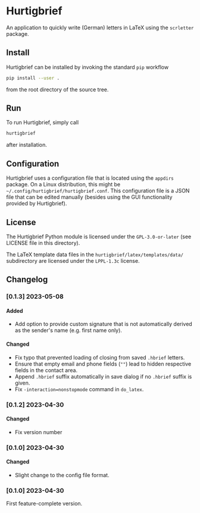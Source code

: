 # Hurtigbrief

An application to quickly write (German) letters in LaTeX using the `scrletter`
package.

## Install
Hurtigbrief can be installed by invoking the standard `pip` workflow
```bash
pip install --user .
```
from the root directory of the source tree.

## Run
To run Hurtigbrief, simply call
```bash
hurtigbrief
```
after installation.

## Configuration
Hurtigbrief uses a configuration file that is located using the `appdirs`
package. On a Linux distribution, this might be
`~/.config/hurtigbrief/hurtigbrief.conf`. This configuration file is a JSON
file that can be edited manually (besides using the GUI functionality provided
by Hurtigbrief).

## License
The Hurtigbrief Python module is licensed under the `GPL-3.0-or-later` (see
LICENSE file in this directory).

The LaTeX template data files in the `hurtigbrief/latex/templates/data/`
subdirectory are licensed under the `LPPL-1.3c` license.

## Changelog
### [0.1.3] 2023-05-08
#### Added
- Add option to provide custom signature that is not automatically derived
  as the sender's name (e.g. first name only).

#### Changed
- Fix typo that prevented loading of closing from saved `.hbrief` letters.
- Ensure that empty email and phone fields (`""`) lead to hidden respective
  fields in the contact area.
- Append `.hbrief` suffix automatically in save dialog if no `.hbrief` suffix
  is given.
- Fix `-interaction=nonstopmode` command in `do_latex`.

### [0.1.2] 2023-04-30
#### Changed
- Fix version number

### [0.1.0] 2023-04-30
#### Changed
- Slight change to the config file format.

### [0.1.0] 2023-04-30
First feature-complete version.
